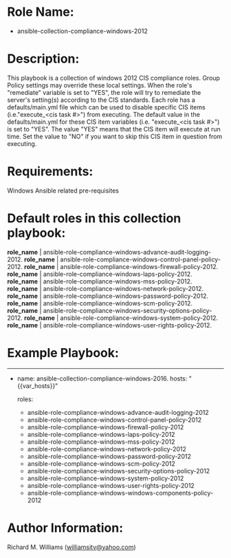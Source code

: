 # Role Name:
- ansible-collection-compliance-windows-2012

# Description:
This playbook is a collection of windows 2012 CIS compliance roles. Group
Policy settings may override these local settings. When the role's "remediate"
variable is set to "YES", the role will try to remediate the server's setting(s)
according to the CIS standards.  Each role has a defaults/main.yml file which
can be used to disable specific CIS items (i.e."execute_<cis task #>") from
executing. The default value in the defaults/main.yml for these CIS item
variables (i.e. "execute_<cis task #>") is set to "YES". The value "YES" means
that the CIS item will execute at run time. Set the value to "NO" if you want to
skip this CIS item in question from executing.

# Requirements:
Windows Ansible related pre-requisites

# Default roles in this collection playbook:
__role_name__ | ansible-role-compliance-windows-advance-audit-logging-2012.
__role_name__ | ansible-role-compliance-windows-control-panel-policy-2012.
__role_name__ | ansible-role-compliance-windows-firewall-policy-2012.
__role_name__ | ansible-role-compliance-windows-laps-policy-2012.
__role_name__ | ansible-role-compliance-windows-mss-policy-2012.
__role_name__ | ansible-role-compliance-windows-network-policy-2012.
__role_name__ | ansible-role-compliance-windows-password-policy-2012.
__role_name__ | ansible-role-compliance-windows-scm-policy-2012.
__role_name__ | ansible-role-compliance-windows-security-options-policy-2012.
__role_name__ | ansible-role-compliance-windows-system-policy-2012.
__role_name__ | ansible-role-compliance-windows-user-rights-policy-2012.


# Example Playbook:
---
 - name: ansible-collection-compliance-windows-2016.
   hosts: "{{var_hosts}}"

   roles:
   - ansible-role-compliance-windows-advance-audit-logging-2012
   - ansible-role-compliance-windows-control-panel-policy-2012
   - ansible-role-compliance-windows-firewall-policy-2012
   - ansible-role-compliance-windows-laps-policy-2012
   - ansible-role-compliance-windows-mss-policy-2012
   - ansible-role-compliance-windows-network-policy-2012
   - ansible-role-compliance-windows-password-policy-2012
   - ansible-role-compliance-windows-scm-policy-2012
   - ansible-role-compliance-windows-security-options-policy-2012
   - ansible-role-compliance-windows-system-policy-2012
   - ansible-role-compliance-windows-user-rights-policy-2012
   - ansible-role-compliance-windows-windows-components-policy-2012


# Author Information:
Richard M. Williams (williamsitv@yahoo.com)
